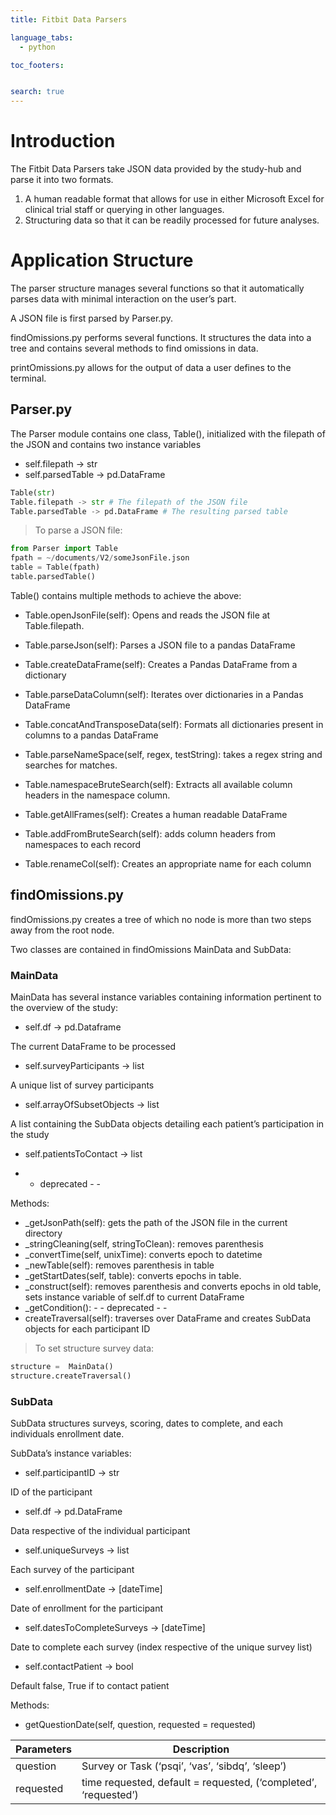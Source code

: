 ```yaml
---
title: Fitbit Data Parsers

language_tabs:
  - python

toc_footers:


search: true
---
```


# Introduction

The Fitbit Data Parsers take JSON data provided by the study-hub and parse it into two formats. 

1. A human readable format that allows for use in either Microsoft Excel for clinical trial staff or querying in other languages.
2. Structuring data so that it can be readily processed for future analyses.

# Application Structure

The parser structure manages several functions so that it automatically parses data with minimal interaction on the user’s part.


A JSON file is first parsed by Parser.py. 

findOmissions.py performs several functions. It structures the data into a tree and contains several methods to find omissions in data.

printOmissions.py allows for the output of data a user defines to the terminal.

## Parser.py

The Parser module contains one class, Table(), initialized with the filepath of the JSON and contains two instance variables

* self.filepath -> str
* self.parsedTable -> pd.DataFrame

```python
Table(str)
Table.filepath -> str # The filepath of the JSON file
Table.parsedTable -> pd.DataFrame # The resulting parsed table
```

> To parse a JSON file:

```python
from Parser import Table
fpath = ~/documents/V2/someJsonFile.json
table = Table(fpath)
table.parsedTable()
```

Table() contains multiple methods to achieve the above:

* Table.openJsonFile(self): Opens and reads the JSON file at Table.filepath.

* Table.parseJson(self): Parses a JSON file to a pandas DataFrame

* Table.createDataFrame(self): Creates a Pandas DataFrame from a dictionary

* Table.parseDataColumn(self): Iterates over dictionaries in a Pandas DataFrame

* Table.concatAndTransposeData(self): Formats all dictionaries present in columns to a pandas DataFrame

* Table.parseNameSpace(self, regex, testString): takes a regex string and searches for matches.

* Table.namespaceBruteSearch(self): Extracts all available column headers in the namespace column.

* Table.getAllFrames(self): Creates a human readable DataFrame

* Table.addFromBruteSearch(self): adds column headers from namespaces to each record

* Table.renameCol(self): Creates an appropriate name for each column







## findOmissions.py

findOmissions.py creates a tree of which no node is more than two steps away from the root node.

Two classes are contained in findOmissions MainData and SubData:


### MainData

MainData has several instance variables containing information pertinent to the overview of the study:

* self.df -> pd.Dataframe

The current DataFrame to be processed

* self.surveyParticipants -> list

A unique list of survey participants

* self.arrayOfSubsetObjects -> list

A list containing the SubData objects detailing each patient’s participation in the study

* self.patientsToContact -> list

- - deprecated - -


Methods:

* _getJsonPath(self): gets the path of the JSON file in the current directory
* _stringCleaning(self, stringToClean): removes parenthesis
* _convertTime(self, unixTime): converts epoch to datetime
* _newTable(self): removes parenthesis in table
* _getStartDates(self, table): converts epochs in table.
* _construct(self): removes parenthesis and converts epochs in old table, sets instance variable of self.df to current DataFrame
* _getCondition():  - - deprecated - -
* createTraversal(self): traverses over DataFrame and creates SubData objects for each participant ID


> To set structure survey data:

```python
structure =  MainData()
structure.createTraversal()
```


### SubData

SubData structures surveys, scoring, dates to complete, and each individuals enrollment date.

SubData’s instance variables:

* self.participantID -> str

ID of the participant

* self.df -> pd.DataFrame

Data respective of the individual participant

* self.uniqueSurveys -> list

Each survey of the participant

* self.enrollmentDate -> [dateTime]

Date of enrollment for the participant

* self.datesToCompleteSurveys -> [dateTime]

Date to complete each survey (index respective of the unique survey list)

* self.contactPatient -> bool

Default false, True if to contact patient



Methods:

* getQuestionDate(self, question, requested = requested)


Parameters| Description
--------- | ------- 
question| Survey or Task (‘psqi’, ‘vas’, ‘sibdq’, ‘sleep’)| 
requested| time requested, default = requested, (‘completed’, ‘requested’)

```python

```
